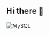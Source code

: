 ## Hi there 👋
![MySQL](https://img.shields.io/badge/mysql-4479A1.svg?style=for-the-badge&logo=mysql&logoColor=white)
